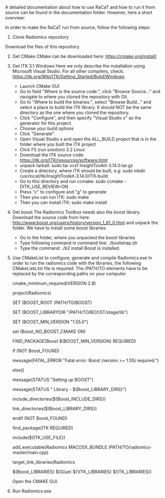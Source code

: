 A detailed documentation about how to use RaCaT and how to run it from source can be found in the documentation folder. However, here a short overview:

In order to make the RaCaT run from source, follow the following steps:

1. Clone Radiomics repository

Download the files of this repository.

2. Get CMake
   CMake can be downloaded here: https://cmake.org/install/

3. Get ITK
    3.1 Windows
    Here we only describe the installation using Microsoft Visual Studio. For all other compilers, check: https://itk.org/Wiki/ITK/Getting_Started/Build/Windows
    - Launch CMake GUI 
    - Go to field "Where is the source code:", click "Browse Source..." and navigate to where you cloned the repository with Git.
    - Go to "Where to build the binaries:", select "Browse Build..." and select a place to build the ITK library. It should NOT be the same directory as the one where you cloned the repository.
    - Click "Configure", and then specify "Visual Studio x" as the generator for this project.
    - Choose your build options
    - Click "Generate".
    - Open Visual Studio x and open the ALL_BUILD project that is in the folder where you built the ITK project
    - Click F5 (run solution)
    3.2 Linux
    - Download the ITK source code: https://itk.org/ITK/resources/software.html
    - unpack tarball: sudo tar xvzf InsightToolkit-3.14.0.tar.gz
    - Create a directory, where ITK should be built, e.g: sudo mkdir /usr/local/itk/InsightToolkit-3.14.0/ITK-build
    - Go to this directory and run ccmake: sudo ccmake -DITK_USE_REVIEW=ON 
    - Press "c" to configure and "g" to generate
    - Then you can run ITK: sudo make
    - Then you can install ITK: sudo make install

4. Get boost
   The Radiomics Toolbox needs also the boost library. Download the source code from here: http://www.boost.org/users/history/version_1_61_0.html and unpack the folder.
   We have to install some boost libraries:
   - Go to the folder, where you unpacked the boost libraries
   - Type following command in command line: ./bootstrap.sh 
   - Type the command: ./b2 install
   Boost is installed.

5. Use CMakeList to configure, generate and compile Radiomics.exe
   In order to run the radiomics code with the libraries, the following CMakeLists.txt file is required:
   The /PATH/TO elements have to be replaced by the corresponding paths on your computer.
   
    cmake_minimum_required(VERSION 2.8)
    
    project(Radiomics)
    
    SET (BOOST_ROOT /PATH/TO/BOOST)
    
    SET (BOOST_LIBRARYDIR "/PATH/TO/BOOST/stage/lib")
    
    SET (BOOST_MIN_VERSION "1.55.0")
    
    set (Boost_NO_BOOST_CMAKE ON)
    
    FIND_PACKAGE(Boost ${BOOST_MIN_VERSION} REQUIRED)
    
    if (NOT Boost_FOUND)
    
      message(FATAL_ERROR "Fatal error: Boost (version >= 1.55) required.")
    
    else()
     
     message(STATUS "Setting up BOOST")
     
     message(STATUS " Library  - ${Boost_LIBRARY_DIRS}")
     
     include_directories(${Boost_INCLUDE_DIRS})
     
     link_directories(${Boost_LIBRARY_DIRS})
    
    endif (NOT Boost_FOUND)
    
    find_package(ITK REQUIRED)
    
    include(${ITK_USE_FILE})
    
    add_executable(Radiomics MACOSX_BUNDLE /PATH/TO/radiomics-master/main.cpp)
    
    target_link_libraries(Radiomics
    
    ${Boost_LIBRARIES} ${Glue}  ${VTK_LIBRARIES} ${ITK_LIBRARIES})


   Open the CMAKE GUI.

6. Run Radiomics.exe
